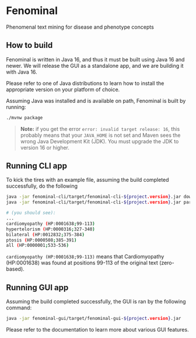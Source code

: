 # Fenominal

Phenomenal text mining for disease and phenotype concepts

## How to build

Fenominal is written in Java 16, and thus it must be built using Java 16 and newer. We will release the GUI as a standalone
app, and we are building it with Java 16.

Please refer to one of Java distributions to learn how to install the appropriate version on your platform of choice.

Assuming Java was installed and is available on path, Fenominal is built by running:

```bash
./mvnw package
```

> **Note:** if you get the error ``error: invalid target release: 16``, this probably means
that your `JAVA_HOME` is not set and Maven sees the wrong Java Development Kit (JDK). You must upgrade the JDK 
> to version 16 or higher. 


## Running CLI app

To kick the tires with an example file, assuming the build completed successfully, do the following
```bash
java -jar fenominal-cli/target/fenominal-cli-${project.version}.jar download
java -jar fenominal-cli/target/fenominal-cli-${project.version}.jar parse -i fenominal-cli/src/main/resources/noonan6vignette.txt 

# (you should see):
...
cardiomyopathy (HP:0001638;99-113)
hypertelorism (HP:0000316;327-340)
bilateral (HP:0012832;375-384)
ptosis (HP:0000508;385-391)
all (HP:0000001;533-536)
```

`cardiomyopathy (HP:0001638;99-113)` means that Cardiomyopathy (HP:0001638) 
was found at positions 99-113 of the original text (zero-based).

## Running GUI app

Assuming the build completed successfully, the GUI is ran by the following command: 

```bash
java -jar fenominal-gui/target/fenominal-gui-${project.version}.jar
```

Please refer to the documentation to learn more about various GUI features.
